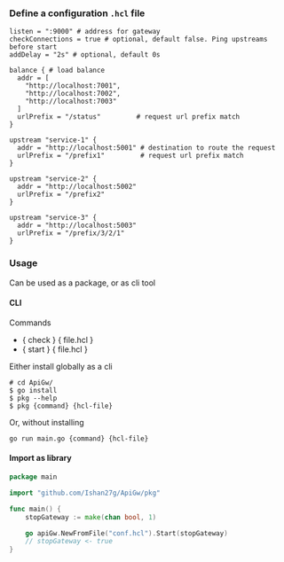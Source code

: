### Define a configuration `.hcl` file

```hcl
listen = ":9000" # address for gateway
checkConnections = true # optional, default false. Ping upstreams before start
addDelay = "2s" # optional, default 0s

balance { # load balance
  addr = [
    "http://localhost:7001",
    "http://localhost:7002",
    "http://localhost:7003"
  ]
  urlPrefix = "/status"         # request url prefix match
}

upstream "service-1" {
  addr = "http://localhost:5001" # destination to route the request
  urlPrefix = "/prefix1"         # request url prefix match 
}

upstream "service-2" {
  addr = "http://localhost:5002"
  urlPrefix = "/prefix2"
}

upstream "service-3" {
  addr = "http://localhost:5003"
  urlPrefix = "/prefix/3/2/1"
}
```

### Usage

Can be used as a package, or as cli tool

#### CLI

Commands
- { check } { file.hcl }
- { start } { file.hcl }

Either install globally as a cli

```shell
# cd ApiGw/
$ go install
$ pkg --help
$ pkg {command} {hcl-file}
```

Or, without installing

```shell
go run main.go {command} {hcl-file}
```

#### Import as library

```go
package main

import "github.com/Ishan27g/ApiGw/pkg"

func main() {
	stopGateway := make(chan bool, 1)

	go apiGw.NewFromFile("conf.hcl").Start(stopGateway)
	// stopGateway <- true
}
```